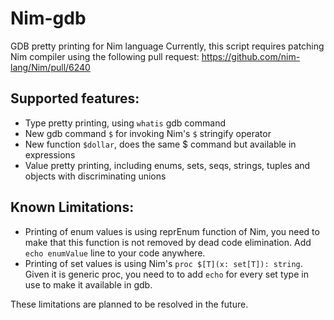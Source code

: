 # Nim-gdb
GDB pretty printing for Nim language
Currently, this script requires patching Nim compiler using the following pull request:
https://github.com/nim-lang/Nim/pull/6240

## Supported features:
* Type pretty printing, using ``whatis`` gdb command 
* New gdb command `$` for invoking Nim's `$` stringify operator
* New function `$dollar`, does the same $ command but available in expressions
* Value pretty printing, including enums, sets, seqs, strings, tuples and objects with discriminating unions

## Known Limitations:
* Printing of enum values is using reprEnum function of Nim, you need to make that this function is not removed by dead code elimination. Add `echo enumValue` line to your code anywhere.
* Printing of set values is using Nim's `proc $[T](x: set[T]): string`. Given it is generic proc, you need to 
to add `echo` for every set type in use to make it available in gdb.

These limitations are planned to be resolved in the future.
